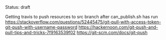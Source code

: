 Status: draft

Getting travis to push resources to src branch after can_publish.sh has run
https://stackoverflow.com/questions/52445475/git-pull-with-access-token-git-push-with-username-password
https://hackernoon.com/git-push-and-pull-tips-and-tricks-7f9163539f02
https://git-scm.com/docs/git-push
